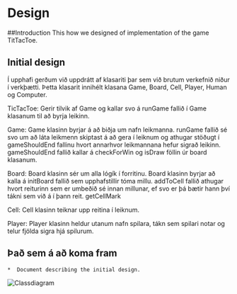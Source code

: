 # Design

##Introduction
This how we designed of implementation of the game TitTacToe. 

## Initial design

Í upphafi gerðum við uppdrátt af klasariti þar sem við brutum verkefnið niður í verkþætti. Þetta klasarit innihélt klasana Game, Board, Cell, Player, Human og Computer.

TicTacToe:
Gerir tilvik af Game og kallar svo á runGame fallið í Game klasanum til að byrja leikinn.

Game:
Game klasinn byrjar á að biðja um nafn leikmanna. runGame fallið sé svo um að láta leikmenn skiptast á að gera í leiknum og athugar stöðugt í gameShouldEnd fallinu hvort annarhvor
leikmannana hefur sigrað leikinn. gameShouldEnd fallið kallar á checkForWin og isDraw föllin úr board klasanum. 

Board:
Board klasinn sér um alla lógík í forritinu. Board klasinn byrjar að kalla á initBoard fallið sem upphafstillir tóma millu. addToCell fallið athugar hvort reiturinn sem er umbeðið sé 
innan millunar, ef svo er þá bætir hann því tákni sem við á í þann reit. getCellMark 

Cell:
Cell klasinn teiknar upp reitina í leiknum. 


Player:
Player klasinn heldur utanum nafn spilara, tákn sem spilari notar og telur fjölda sigra hjá spilurum. 


## Það sem á að koma fram

	*  Document describing the initial design.


![Classdiagram](https://github.com/resorver-dogs/TicTacToe/blob/master/images/classDiagram.png)

